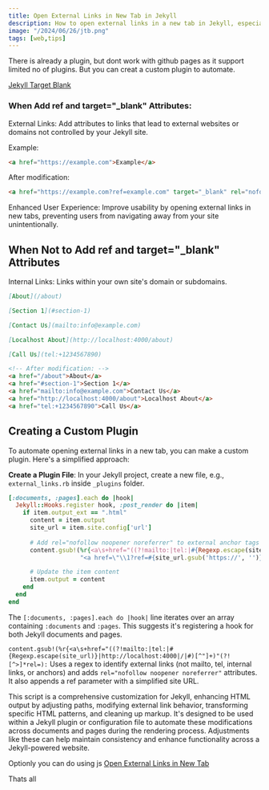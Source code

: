```yaml
---
title: Open External Links in New Tab in Jekyll
description: How to open external links in a new tab in Jekyll, especially when GitHub Pages restricts certain plugins.
image: "/2024/06/26/jtb.png"
tags: [web,tips]
---
```



There is already a plugin, but dont work with github pages as it support limited no of plugins. But you can creat a  custom plugin to automate.


[Jekyll Target Blank](https://github.com/keithmifsud/jekyll-target-blank)
 

### When Add ref and target="_blank" Attributes:
External Links: Add attributes to links that lead to external websites or domains not controlled by your Jekyll site.

Example:

```html 
<a href="https://example.com">Example</a>
```

After modification:

```html 
<a href="https://example.com?ref=example.com" target="_blank" rel="nofollow noopener noreferrer">Example</a>

```
Enhanced User Experience: Improve usability by opening external links in new tabs, preventing users from navigating away from your site unintentionally.

 

## When Not to Add ref and target="_blank" Attributes 

Internal Links: Links within your own site's domain or subdomains.

```md
[About](/about)

[Section 1](#section-1)

[Contact Us](mailto:info@example.com)

[Localhost About](http://localhost:4000/about)

[Call Us](tel:+1234567890)

```

```html
<!-- After modification: -->
<a href="/about">About</a>
<a href="#section-1">Section 1</a>
<a href="mailto:info@example.com">Contact Us</a>
<a href="http://localhost:4000/about">Localhost About</a>
<a href="tel:+1234567890">Call Us</a>
```
 

## Creating a Custom Plugin

To automate opening external links in a new tab, you can make a custom plugin. Here's a simplified approach:

 **Create a Plugin File**: In your Jekyll project, create a new file, e.g., `external_links.rb` inside `_plugins` folder.

```ruby
[:documents, :pages].each do |hook|
  Jekyll::Hooks.register hook, :post_render do |item|
    if item.output_ext == ".html"
      content = item.output
      site_url = item.site.config['url']
      
      # Add rel="nofollow noopener noreferrer" to external anchor tags and ref parameter
      content.gsub!(%r{<a\s+href="((?!mailto:|tel:|#{Regexp.escape(site_url)}|http://localhost:4000|/|#)[^"]+)"(?![^>]*rel=)}, 
                    "<a href=\"\\1?ref=#{site_url.gsub('https://', '')}\" target=\"_blank\" rel=\"nofollow noopener noreferrer\"")

      # Update the item content
      item.output = content
    end
  end
end 

``` 

The `[:documents, :pages].each do |hook|` line iterates over an array containing `:documents` and `:pages`. This suggests it's registering a hook for both Jekyll documents and pages.


`content.gsub!(%r{<a\s+href="((?!mailto:|tel:|#{Regexp.escape(site_url)}|http://localhost:4000|/|#)[^"]+)"(?![^>]*rel=):` Uses a regex to identify external links (not mailto, tel, internal links, or anchors) and adds `rel="nofollow noopener noreferrer"` attributes. It also appends a ref parameter with a simplified site URL.

This script is a comprehensive customization for Jekyll, enhancing HTML output by adjusting paths, modifying external link behavior, transforming specific HTML patterns, and cleaning up markup. It's designed to be used within a Jekyll plugin or configuration file to automate these modifications across documents and pages during the rendering process. Adjustments like these can help maintain consistency and enhance functionality across a Jekyll-powered website.  


Optionly you can do using js [Open External Links in New Tab](/open-external-links-in-new-tab)

Thats all